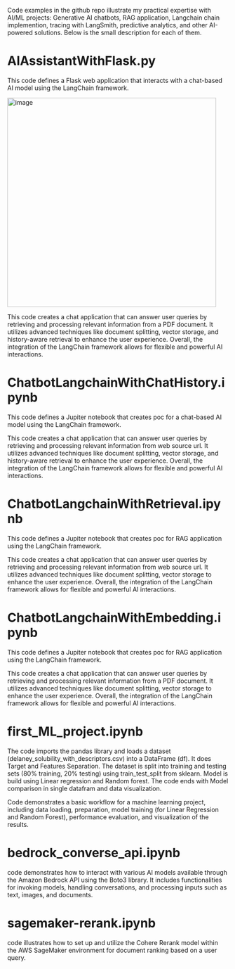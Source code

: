 Code examples in the github repo illustrate my practical expertise with AI/ML projects: Generative AI chatbots, RAG application, Langchain chain implemention, tracing with LangSmith, predictive analytics, and other AI-powered solutions. Below is the small description for each of them.

# AIAssistantWithFlask.py #

This code defines a Flask web application that interacts with a chat-based AI model using the LangChain framework.

<img width="476" alt="image" src="https://github.com/user-attachments/assets/234b4a8b-d902-486b-bdb3-7307ba88743f">


This code creates a chat application that can answer user queries by retrieving and processing relevant information from a PDF document. It utilizes advanced techniques like document splitting, vector storage, and history-aware retrieval to enhance the user experience. Overall, the integration of the LangChain framework allows for flexible and powerful AI interactions.

# ChatbotLangchainWithChatHistory.ipynb #

This code defines a Jupiter notebook that creates poc for a chat-based AI model using the LangChain framework. 

This code creates a chat application that can answer user queries by retrieving and processing relevant information from web source url. It utilizes advanced techniques like document splitting, vector storage, and history-aware retrieval to enhance the user experience. Overall, the integration of the LangChain framework allows for flexible and powerful AI interactions.

# ChatbotLangchainWithRetrieval.ipynb #

This code defines a Jupiter notebook that creates poc for RAG application using the LangChain framework. 

This code creates a chat application that can answer user queries by retrieving and processing relevant information from web source url. It utilizes advanced techniques like document splitting, vector storage to enhance the user experience. Overall, the integration of the LangChain framework allows for flexible and powerful AI interactions.

# ChatbotLangchainWithEmbedding.ipynb #

This code defines a Jupiter notebook that creates poc for RAG application using the LangChain framework. 

This code creates a chat application that can answer user queries by retrieving and processing relevant information from a PDF document. It utilizes advanced techniques like document splitting, vector storage to enhance the user experience. Overall, the integration of the LangChain framework allows for flexible and powerful AI interactions.

# first_ML_project.ipynb #

The code imports the pandas library and loads a dataset (delaney_solubility_with_descriptors.csv) into a DataFrame (df). It does Target and Features Separation. The dataset is split into training and testing sets (80% training, 20% testing) using train_test_split from sklearn. Model is build using Linear regression and Random forest. The code ends with Model comparison in single datafram and data visualization.

Code demonstrates a basic workflow for a machine learning project, including data loading, preparation, model training (for Linear Regression and Random Forest), performance evaluation, and visualization of the results.

# bedrock_converse_api.ipynb #

code demonstrates how to interact with various AI models available through the Amazon Bedrock API using the Boto3 library. It includes functionalities for invoking models, handling conversations, and processing inputs such as text, images, and documents.

# sagemaker-rerank.ipynb #

code illustrates how to set up and utilize the Cohere Rerank model within the AWS SageMaker environment for document ranking based on a user query.
